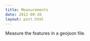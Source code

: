 ```yaml
---
title: Measurements
date: 2012-09-28
layout: post.html
---
```


Measure the features in a geojson file.